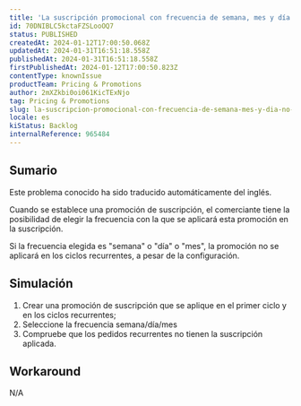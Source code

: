 ```yaml
---
title: 'La suscripción promocional con frecuencia de semana, mes y día no funciona en ciclos recurrentes'
id: 70DNIBLC5kctaFZSLooOQ7
status: PUBLISHED
createdAt: 2024-01-12T17:00:50.068Z
updatedAt: 2024-01-31T16:51:18.558Z
publishedAt: 2024-01-31T16:51:18.558Z
firstPublishedAt: 2024-01-12T17:00:50.823Z
contentType: knownIssue
productTeam: Pricing & Promotions
author: 2mXZkbi0oi061KicTExNjo
tag: Pricing & Promotions
slug: la-suscripcion-promocional-con-frecuencia-de-semana-mes-y-dia-no-funciona-en-ciclos-recurrentes
locale: es
kiStatus: Backlog
internalReference: 965484
---
```


## Sumario

<div class="alert alert-info">
  <p>Este problema conocido ha sido traducido automáticamente del inglés.</p>
</div>


Cuando se establece una promoción de suscripción, el comerciante tiene la posibilidad de elegir la frecuencia con la que se aplicará esta promoción en la suscripción.

Si la frecuencia elegida es "semana" o "día" o "mes", la promoción no se aplicará en los ciclos recurrentes, a pesar de la configuración.



## Simulación



1. Crear una promoción de suscripción que se aplique en el primer ciclo y en los ciclos recurrentes;
2. Seleccione la frecuencia semana/día/mes
3. Compruebe que los pedidos recurrentes no tienen la suscripción aplicada.



## Workaround


N/A

